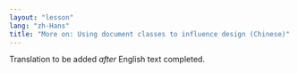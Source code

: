 ```yaml
---
layout: "lesson"
lang: "zh-Hans"
title: "More on: Using document classes to influence design (Chinese)"
---
```

Translation to be added _after_ English text completed.
